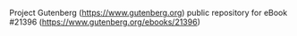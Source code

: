 Project Gutenberg (https://www.gutenberg.org) public repository for eBook #21396 (https://www.gutenberg.org/ebooks/21396)
